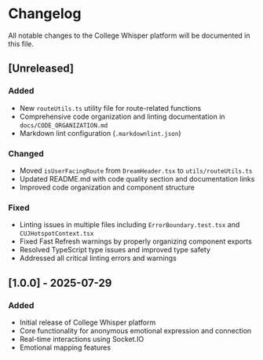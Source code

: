 # Changelog

All notable changes to the College Whisper platform will be documented in this file.

## [Unreleased]

### Added
- New `routeUtils.ts` utility file for route-related functions
- Comprehensive code organization and linting documentation in `docs/CODE_ORGANIZATION.md`
- Markdown lint configuration (`.markdownlint.json`)

### Changed
- Moved `isUserFacingRoute` from `DreamHeader.tsx` to `utils/routeUtils.ts`
- Updated README.md with code quality section and documentation links
- Improved code organization and component structure

### Fixed
- Linting issues in multiple files including `ErrorBoundary.test.tsx` and `CUJHotspotContext.tsx`
- Fixed Fast Refresh warnings by properly organizing component exports
- Resolved TypeScript type issues and improved type safety
- Addressed all critical linting errors and warnings

## [1.0.0] - 2025-07-29

### Added
- Initial release of College Whisper platform
- Core functionality for anonymous emotional expression and connection
- Real-time interactions using Socket.IO
- Emotional mapping features
